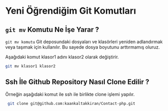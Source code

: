 # Yeni Öğrendiğim Git Komutları

## `git mv` Komutu Ne İşe Yarar ?

`git mv komutu` Git deposundaki dosyaları ve klasörleri yeniden adlandırmak veya taşımak için kullanılır. Bu sayede dosya boyutunu arttırmamış oluruz.

Aşağıdaki komut klasor1 adını klasor2 olarak değiştirir.

```bash
git mv klasor1 klasor2
```

## Ssh İle Github Repository Nasıl Clone Edilir ?

Örneğin aşağıdaki komut ile ssh ile birlikte clone işlemi yapılır.

```bash
 git clone git@github.com:kaankaltakkiran/Contact-php.git
```
